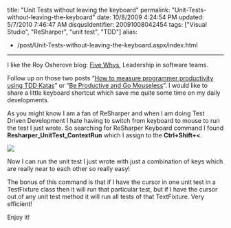 title: "Unit Tests without leaving the keyboard"
permalink: "Unit-Tests-without-leaving-the-keyboard"
date: 10/8/2009 4:24:54 PM
updated: 5/7/2010 7:46:47 AM
disqusIdentifier: 20091008042454
tags: ["Visual Studio", "ReSharper", "unit test", "TDD"]
alias:
 - /post/Unit-Tests-without-leaving-the-keyboard.aspx/index.html
---
I like the Roy Osherove blog: [Five Whys](http://5whys.com/), Leadership in software teams.

Follow up on those two posts “[How to measure programmer productivity using TDD Katas](http://feedproxy.google.com/~r/5whys/~3/EJ_zJ9h3pn0/how-to-measure-programmer-productivity-using-tdd-katas.html)” or “[Be Productive and Go Mouseless](http://feedproxy.google.com/~r/5whys/~3/3ugKivEOxAg/be-productive-and-go-mouseless.html)”. I would like to share a little keyboard shortcut which save me quite some time on my daily developments.
<!-- more -->

As you might know I am a fan of ReSharper and when I am doing Test Driven Development I hate having to switch from keyboard to mouse to run the test I just wrote. So searching for ReSharper Keyboard command I found **Resharper_UnitTest_ContextRun** which I assign to the **Ctrl+Shift+<**.

![](http://weblogs.asp.net/blogs/lkempe/3986142655_a489b88d41_o1_58609135.png) 

Now I can run the unit test I just wrote with just a combination of keys which are really near to each other so really easy!

The bonus of this command is that if I have the cursor in one unit test in a TestFixture class then it will run that particular test, but if I have the cursor out of any unit test method it will run all tests of that TextFixture. Very efficient!

Enjoy it!
